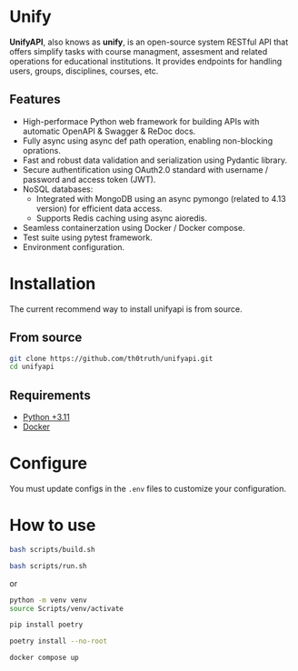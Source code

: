 # Unify

**UnifyAPI**, also knows as **unify**, is an open-source system RESTful API that offers simplify tasks with course managment, assesment and related operations for educational institutions. It provides endpoints for handling users, groups, disciplines, courses, etc.

## **Features**

- High-performace Python web framework for building APIs with automatic OpenAPI & Swagger & ReDoc docs. 
- Fully async using async def path operation, enabling non-blocking oprations.
- Fast and robust data validation and serialization using Pydantic library. 
- Secure authentification using OAuth2.0 standard with username / password and access token (JWT).
- NoSQL databases:
    - Integrated with MongoDB using an async pymongo (related to 4.13 version) for efficient data access.
    - Supports Redis caching using async aioredis. 
- Seamless containerzation using Docker / Docker compose.
- Test suite using pytest framework.
- Environment configuration.


# **Installation**

The current recommend way to install unifyapi is from source.

## From source
```bash
git clone https://github.com/th0truth/unifyapi.git
cd unifyapi
```

## Requirements

- [Python +3.11](https://www.python.org/downloads/)
- [Docker](https://docs.docker.com/get-started/get-docker/)

# Configure

You must update configs in the `.env` files to customize your configuration. 

# **How to use**

```bash
bash scripts/build.sh

bash scripts/run.sh
```

or

```bash
python -m venv venv
source Scripts/venv/activate

pip install poetry

poetry install --no-root

docker compose up
```
